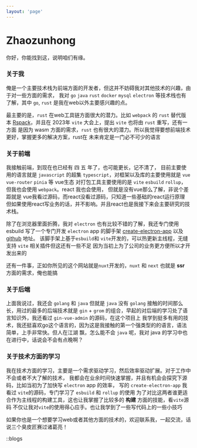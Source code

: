 ```yaml
---
layout: 'page'
---
```


# Zhaozunhong

你好，你能找到这，说明咱们有缘。

### 关于我

俺是一个主要技术栈为前端方面的开发者，但这并不妨碍我对其他技术的兴趣，由于对一些方面的需求，
我对 `go` `java` `rust` `docker` `mysql` `electron` 等技术栈也有了解，其中 `go`, `rust` 
是我在web以外主要感兴趣的点。

最主要的是，`rust` 在web工具链方面很大的潜力。比如 `webpack` 的  `rust`  替代版本 [Rspack](https://www.rspack.dev/zh/)，并且在 2023年 `vite` 大会上，提出 `vite` 也将由 `rust` 重写，还有一方面
是因为 wasm 方面的需求，`rust` 也有很大的潜力。所以我觉得要想前端技术更好，掌握更多的解决方案，rust在
未来肯定是一门必不可少的语言

### 关于前端

我接触前端，到现在也已经有 四 五 年了，也可能更长，记不清了， 目前主要使用的语言就是 `javascript` 的超集
`typescript`，对框架以及库的主要使用就是 `vue` `vue-router` `pinia` 等 vue生态
对打包工具主要使用的是 `vite` `esbuild` `rollup`，但我也会使用 `webpack`。react 我也会使用，
但就是没有vue那么了解，非说个差距就是 vue我看过源码，而react没看过源码，只知道一些基础的react运行原理
但如果使用react写业务的话，并不影响。并且react也是我接下来会主要研究的技术栈。

除了在浏览器里面折腾，我对 `electron` 也有比较不错的了解，我还专门使用esbuild 写了一个专门开发 
`electron` app 的脚手架 [create-electron-app](https://assist-electron.netlify.app/) 以及 [github](https://github.com/zhaogongchengsi/create-electron-app) 地址。
该脚手架上基于`esbuild`和 `vite`开发的，可以热更新主线程，无缝支持 `vite` 相关插件但这还有一些不足
因为当初上为了公司的业务更方便所以才开发出来的

还有一件事，正如你所见的这个网站就是`nuxt`开发的，`nuxt` 和 `next` 也就是 **ssr** 方面的需求，俺也能搞


### 关于后端

上面我说过，我还会 `golang` 和 `java` 但就是 `java` 没有 `golang` 接触的时间那么长，用过的最多的后端技术就是
`gin` + `grom` 的组合，早起的对后端的学习处了语言知识外，我还看过  `gin-vue-admin` 的源码，在这个项目上
我学到挺多有用的技术，我还挺喜欢go这个语言的，因为这是我接触的第一个强类型的的语言，语法简单，上手非常快。但人在江湖
飘，怎么能不会 `java` 呢，我对 java 的学习中也在进行中，话说会不会有点晚啊？

### 关于技术方面的学习

我在技术方面的学习，主要是一个需求驱动学习，然后效率驱动扩展。对于工作中不会或者不大了解的技术，
我都会在业余时间快速掌握，并且有机会会探究下源码，比如当初为了加快写 `electron` app 的效率，
写的 `create-electron-app` 我看过 `vite`的源码，专门学习了 `esbuild` 和 `rollup` 的使用
为了对比这两者谁更适合作为主线程的构建工具，这也让我掌握了比较多的 **构建** 方面的技能，看`vite`源码
不仅让我对`vite`的使用得心应手。也让我学到了一些写代码上的一些小技巧

如果你也是一个想要学习web或者其他方面的技术的，欢迎联系我，一起交流，话说三个臭皮匠赛过诸葛亮！

::blogs